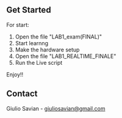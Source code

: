 

<!-- Get started -->
## Get Started

For start:
1. Open the file "LAB1_exam(FINAL)"
2. Start learnng
3. Make the hardware setup
4. Open the file "LAB1_REALTIME_FINALE"
5. Run the Live script

Enjoy!!

## Contact

Giulio Savian  - giuliosavian@gmail.com

<!--Project Link: [https://github.com/your_username/repo_name](https://github.com/your_username/repo_name)-->

